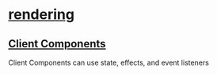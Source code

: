 # [rendering](https://nextjs.org/docs/app/building-your-application/rendering)

## [Client Components](https://nextjs.org/docs/app/building-your-application/rendering/client-components)

Client Components can use state, effects, and event listeners

